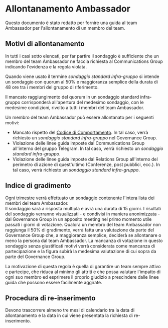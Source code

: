 # Allontanamento Ambassador

Questo documento è stato redatto per fornire una guida al team Ambassador per l'allontanamento di un membro del team.

## Motivi di allontanamento

In tutti i casi sotto elencati, per far partire il sondaggio è sufficiente che un membro del team Ambassador ne faccia richiesta al Communications Group indicando l'evidenza e la regola violata.

Quando viene usato il termine _sondaggio standard infra-gruppo_ si intende un sondaggio con quorum al 50% e maggioranza semplice della durata di 48 ore tra i membri del gruppo di riferimento.

Il mancato raggiungimento del quorum in un sondaggio standard infra-gruppo corrisponderà all'apertura del medesimo sondaggio, con le medesime condizioni, rivolto a tutti i membri del team Ambassador.

Un membro del team Ambassador può essere allontanato per i seguenti motivi:

- Mancato rispetto del [Codice di Comportamento](https://github.com/Il-Libro-Open-Source/book/blob/main/CODE_OF_CONDUCT.md). In tal caso, verrà richiesto un _sondaggio standard infra-gruppo_ nel Governance Group.
- Violazione delle linee guida imposte dal Communications Group all'interno del gruppo Telegram. In tal caso, verrà richiesto un _sondaggio standard infra-gruppo_.
- Violazione delle linee guida imposte dal Relations Group all'interno del perimetro di azione di quest'ultimo (Conferenze, post pubblici, ecc.). In tal caso, verrà richiesto un _sondaggio standard infra-gruppo_.

## Indice di gradimento

Ogni trimestre verrà effettuato un sondaggio contenente l'intera lista dei membri del team Ambassador.  
Il sondaggio sarà a risposta multipla e avrà una durata di 15 giorni. I risultati del sondaggio verranno visualizzati - e condivisi in maniera anonimizzata - dal Governance Group in un apposito meeting nel primo momento utile passati i giorni di votazione.
Qualora un membro del team Ambassador non raggiunga il 50% di gradimento, verrà fatta una valutazione da parte del Governance Group che, a maggioranza semplice, deciderà se allontanare o meno la persona dal team Ambassador.
La mancanza di votazione in questo sondaggio senza giustificati motivi verrà considerata come mancanza di partecipazione e la figura subirà la medesima valutazione di cui sopra da parte del Governance Group.

La motivazione di questa regola è quella di garantire un team sempre attivo e partecipe, che riduca al minimo gli attriti e che possa valutare l'impatto di ogni suo membro ed esprimere il proprio giudizio a prescindere dalle linee guida che possono essere facilmente aggirate.

## Procedura di re-inserimento

Devono trascorrere almeno tre mesi di calendario tra la data di allontanamento e la data in cui viene presentata la richiesta di re-inserimento.
